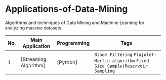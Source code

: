 # Applications-of-Data-Mining
Algorithms and techniques of Data Mining and Machine Learning for analyzing massive datasets.

|No.|    Main Application    |Programming|Tags|
|---|------------------------|-----------|----|
|1|[Streaming Algorithm]|[Python]|`Bloom Filtering` `Flajolet-Martin algorithm` `Fixed Size Sample(Reservoir Sampling`|
